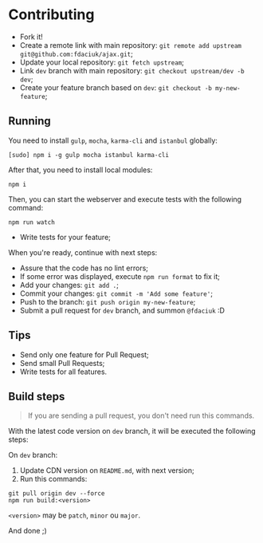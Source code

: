 # Contributing

- Fork it!
- Create a remote link with main repository: `git remote add upstream git@github.com:fdaciuk/ajax.git`;
- Update your local repository: `git fetch upstream`;
- Link `dev` branch with main repository: `git checkout upstream/dev -b dev`;
- Create your feature branch based on `dev`: `git checkout -b my-new-feature`;

## Running

You need to install `gulp`, `mocha`, `karma-cli` and `istanbul` globally:

```console
[sudo] npm i -g gulp mocha istanbul karma-cli
```

After that, you need to install local modules:

```console
npm i
```

Then, you can start the webserver and execute tests with the following command:

```console
npm run watch
```

- Write tests for your feature;

When you're ready, continue with next steps:

- Assure that the code has no lint errors;
- If some error was displayed, execute `npm run format` to fix it;
- Add your changes: `git add .`;
- Commit your changes: `git commit -m 'Add some feature'`;
- Push to the branch: `git push origin my-new-feature`;
- Submit a pull request for `dev` branch, and summon `@fdaciuk` :D

## Tips

- Send only one feature for Pull Request;
- Send small Pull Requests;
- Write tests for all features.

## Build steps

> If you are sending a pull request, you don't need run this commands.

With the latest code version on `dev` branch, it will be executed the following steps:

On `dev` branch:

1. Update CDN version on `README.md`, with next version;
2. Run this commands:

```console
git pull origin dev --force
npm run build:<version>
```

`<version>` may be `patch`, `minor` ou `major`.

And done ;)
